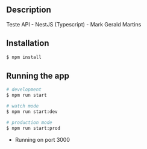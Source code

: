 

## Description

Teste API - NestJS (Typescript) - Mark Gerald Martins

## Installation

```bash
$ npm install
```

## Running the app

```bash
# development
$ npm run start

# watch mode
$ npm run start:dev

# production mode
$ npm run start:prod
```

- Running on port 3000
